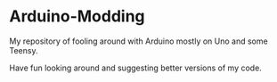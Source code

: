 Arduino-Modding
===============

My repository of fooling around with Arduino mostly on Uno and some Teensy.

Have fun looking around and suggesting better versions of my code.

